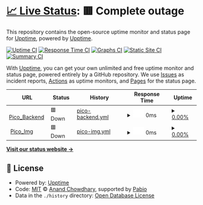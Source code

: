 # [📈 Live Status](https://upptime.github.io/upptime): <!--live status--> **🟥 Complete outage**

This repository contains the open-source uptime monitor and status page for [Upptime](https://upptime.js.org), powered by [Upptime](https://github.com/upptime/upptime).

[![Uptime CI](https://github.com/upptime/upptime/workflows/Uptime%20CI/badge.svg)](https://github.com/upptime/upptime/actions?query=workflow%3A%22Uptime+CI%22)
[![Response Time CI](https://github.com/upptime/upptime/workflows/Response%20Time%20CI/badge.svg)](https://github.com/upptime/upptime/actions?query=workflow%3A%22Response+Time+CI%22)
[![Graphs CI](https://github.com/upptime/upptime/workflows/Graphs%20CI/badge.svg)](https://github.com/upptime/upptime/actions?query=workflow%3A%22Graphs+CI%22)
[![Static Site CI](https://github.com/upptime/upptime/workflows/Static%20Site%20CI/badge.svg)](https://github.com/upptime/upptime/actions?query=workflow%3A%22Static+Site+CI%22)
[![Summary CI](https://github.com/upptime/upptime/workflows/Summary%20CI/badge.svg)](https://github.com/upptime/upptime/actions?query=workflow%3A%22Summary+CI%22)

With [Upptime](https://upptime.js.org), you can get your own unlimited and free uptime monitor and status page, powered entirely by a GitHub repository. We use [Issues](https://github.com/upptime/upptime/issues) as incident reports, [Actions](https://github.com/upptime/upptime/actions) as uptime monitors, and [Pages](https://upptime.github.io/upptime) for the status page.

<!--start: status pages-->
<!-- This summary is generated by Upptime (https://github.com/upptime/upptime) -->
<!-- Do not edit this manually, your changes will be overwritten -->
<!-- prettier-ignore -->
| URL | Status | History | Response Time | Uptime |
| --- | ------ | ------- | ------------- | ------ |
| <img alt="" src="https://icons.duckduckgo.com/ip3/pico.cloudlan.space.ico" height="13"> [Pico_Backend](https://pico.cloudlan.space) | 🟥 Down | [pico-backend.yml](https://github.com/Lyc0430/pico_status/commits/HEAD/history/pico-backend.yml) | <details><summary><img alt="Response time graph" src="./graphs/pico-backend/response-time-week.png" height="20"> 0ms</summary><br><a href="https://lyc0430.github.io/history/pico-backend"><img alt="Response time 1170" src="https://img.shields.io/endpoint?url=https%3A%2F%2Fraw.githubusercontent.com%2FLyc0430%2Fpico_status%2FHEAD%2Fapi%2Fpico-backend%2Fresponse-time.json"></a><br><a href="https://lyc0430.github.io/history/pico-backend"><img alt="24-hour response time 0" src="https://img.shields.io/endpoint?url=https%3A%2F%2Fraw.githubusercontent.com%2FLyc0430%2Fpico_status%2FHEAD%2Fapi%2Fpico-backend%2Fresponse-time-day.json"></a><br><a href="https://lyc0430.github.io/history/pico-backend"><img alt="7-day response time 0" src="https://img.shields.io/endpoint?url=https%3A%2F%2Fraw.githubusercontent.com%2FLyc0430%2Fpico_status%2FHEAD%2Fapi%2Fpico-backend%2Fresponse-time-week.json"></a><br><a href="https://lyc0430.github.io/history/pico-backend"><img alt="30-day response time 0" src="https://img.shields.io/endpoint?url=https%3A%2F%2Fraw.githubusercontent.com%2FLyc0430%2Fpico_status%2FHEAD%2Fapi%2Fpico-backend%2Fresponse-time-month.json"></a><br><a href="https://lyc0430.github.io/history/pico-backend"><img alt="1-year response time 1170" src="https://img.shields.io/endpoint?url=https%3A%2F%2Fraw.githubusercontent.com%2FLyc0430%2Fpico_status%2FHEAD%2Fapi%2Fpico-backend%2Fresponse-time-year.json"></a></details> | <details><summary><a href="https://lyc0430.github.io/history/pico-backend">0.00%</a></summary><a href="https://lyc0430.github.io/history/pico-backend"><img alt="All-time uptime 33.21%" src="https://img.shields.io/endpoint?url=https%3A%2F%2Fraw.githubusercontent.com%2FLyc0430%2Fpico_status%2FHEAD%2Fapi%2Fpico-backend%2Fuptime.json"></a><br><a href="https://lyc0430.github.io/history/pico-backend"><img alt="24-hour uptime 0.00%" src="https://img.shields.io/endpoint?url=https%3A%2F%2Fraw.githubusercontent.com%2FLyc0430%2Fpico_status%2FHEAD%2Fapi%2Fpico-backend%2Fuptime-day.json"></a><br><a href="https://lyc0430.github.io/history/pico-backend"><img alt="7-day uptime 0.00%" src="https://img.shields.io/endpoint?url=https%3A%2F%2Fraw.githubusercontent.com%2FLyc0430%2Fpico_status%2FHEAD%2Fapi%2Fpico-backend%2Fuptime-week.json"></a><br><a href="https://lyc0430.github.io/history/pico-backend"><img alt="30-day uptime 7.96%" src="https://img.shields.io/endpoint?url=https%3A%2F%2Fraw.githubusercontent.com%2FLyc0430%2Fpico_status%2FHEAD%2Fapi%2Fpico-backend%2Fuptime-month.json"></a><br><a href="https://lyc0430.github.io/history/pico-backend"><img alt="1-year uptime 33.21%" src="https://img.shields.io/endpoint?url=https%3A%2F%2Fraw.githubusercontent.com%2FLyc0430%2Fpico_status%2FHEAD%2Fapi%2Fpico-backend%2Fuptime-year.json"></a></details>
| <img alt="" src="https://icons.duckduckgo.com/ip3/pico.cloudlan.space.ico" height="13"> [Pico_Img](https://pico.cloudlan.space/media/f3cd1b310a55b3198859224805a98226cffc177d-320.jpg) | 🟥 Down | [pico-img.yml](https://github.com/Lyc0430/pico_status/commits/HEAD/history/pico-img.yml) | <details><summary><img alt="Response time graph" src="./graphs/pico-img/response-time-week.png" height="20"> 0ms</summary><br><a href="https://lyc0430.github.io/history/pico-img"><img alt="Response time 753" src="https://img.shields.io/endpoint?url=https%3A%2F%2Fraw.githubusercontent.com%2FLyc0430%2Fpico_status%2FHEAD%2Fapi%2Fpico-img%2Fresponse-time.json"></a><br><a href="https://lyc0430.github.io/history/pico-img"><img alt="24-hour response time 0" src="https://img.shields.io/endpoint?url=https%3A%2F%2Fraw.githubusercontent.com%2FLyc0430%2Fpico_status%2FHEAD%2Fapi%2Fpico-img%2Fresponse-time-day.json"></a><br><a href="https://lyc0430.github.io/history/pico-img"><img alt="7-day response time 0" src="https://img.shields.io/endpoint?url=https%3A%2F%2Fraw.githubusercontent.com%2FLyc0430%2Fpico_status%2FHEAD%2Fapi%2Fpico-img%2Fresponse-time-week.json"></a><br><a href="https://lyc0430.github.io/history/pico-img"><img alt="30-day response time 0" src="https://img.shields.io/endpoint?url=https%3A%2F%2Fraw.githubusercontent.com%2FLyc0430%2Fpico_status%2FHEAD%2Fapi%2Fpico-img%2Fresponse-time-month.json"></a><br><a href="https://lyc0430.github.io/history/pico-img"><img alt="1-year response time 753" src="https://img.shields.io/endpoint?url=https%3A%2F%2Fraw.githubusercontent.com%2FLyc0430%2Fpico_status%2FHEAD%2Fapi%2Fpico-img%2Fresponse-time-year.json"></a></details> | <details><summary><a href="https://lyc0430.github.io/history/pico-img">0.00%</a></summary><a href="https://lyc0430.github.io/history/pico-img"><img alt="All-time uptime 7.48%" src="https://img.shields.io/endpoint?url=https%3A%2F%2Fraw.githubusercontent.com%2FLyc0430%2Fpico_status%2FHEAD%2Fapi%2Fpico-img%2Fuptime.json"></a><br><a href="https://lyc0430.github.io/history/pico-img"><img alt="24-hour uptime 0.00%" src="https://img.shields.io/endpoint?url=https%3A%2F%2Fraw.githubusercontent.com%2FLyc0430%2Fpico_status%2FHEAD%2Fapi%2Fpico-img%2Fuptime-day.json"></a><br><a href="https://lyc0430.github.io/history/pico-img"><img alt="7-day uptime 0.00%" src="https://img.shields.io/endpoint?url=https%3A%2F%2Fraw.githubusercontent.com%2FLyc0430%2Fpico_status%2FHEAD%2Fapi%2Fpico-img%2Fuptime-week.json"></a><br><a href="https://lyc0430.github.io/history/pico-img"><img alt="30-day uptime 7.96%" src="https://img.shields.io/endpoint?url=https%3A%2F%2Fraw.githubusercontent.com%2FLyc0430%2Fpico_status%2FHEAD%2Fapi%2Fpico-img%2Fuptime-month.json"></a><br><a href="https://lyc0430.github.io/history/pico-img"><img alt="1-year uptime 7.48%" src="https://img.shields.io/endpoint?url=https%3A%2F%2Fraw.githubusercontent.com%2FLyc0430%2Fpico_status%2FHEAD%2Fapi%2Fpico-img%2Fuptime-year.json"></a></details>

<!--end: status pages-->

[**Visit our status website →**](https://upptime.github.io/upptime)

## 📄 License

- Powered by: [Upptime](https://github.com/upptime/upptime)
- Code: [MIT](./LICENSE) © [Anand Chowdhary](https://anandchowdhary.com), supported by [Pabio](https://pabio.com)
- Data in the `./history` directory: [Open Database License](https://opendatacommons.org/licenses/odbl/1-0/)
